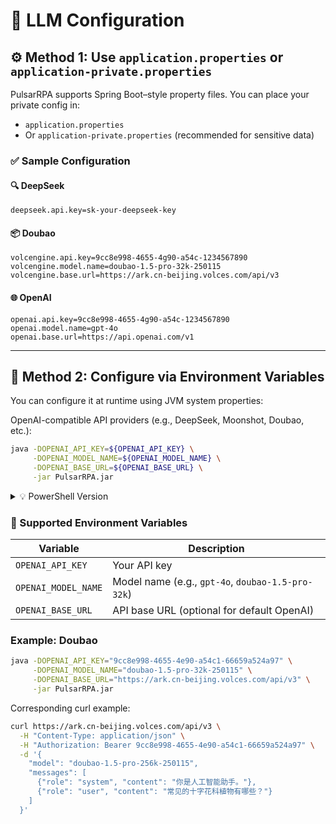 # 🤖 LLM Configuration

## ⚙️ Method 1: Use `application.properties` or `application-private.properties`

PulsarRPA supports Spring Boot–style property files. You can place your private config in:

* `application.properties`
* Or `application-private.properties` (recommended for sensitive data)

### ✅ Sample Configuration

#### 🔍 DeepSeek

```properties
deepseek.api.key=sk-your-deepseek-key
```

#### 📦 Doubao

```properties
volcengine.api.key=9cc8e998-4655-4g90-a54c-1234567890
volcengine.model.name=doubao-1.5-pro-32k-250115
volcengine.base.url=https://ark.cn-beijing.volces.com/api/v3
```

#### 🌐 OpenAI

```properties
openai.api.key=9cc8e998-4655-4g90-a54c-1234567890
openai.model.name=gpt-4o
openai.base.url=https://api.openai.com/v1
```

---

## 🔌 Method 2: Configure via Environment Variables

You can configure it at runtime using JVM system properties:

OpenAI-compatible API providers (e.g., DeepSeek, Moonshot, Doubao, etc.):
```bash
java -DOPENAI_API_KEY=${OPENAI_API_KEY} \
     -DOPENAI_MODEL_NAME=${OPENAI_MODEL_NAME} \
     -DOPENAI_BASE_URL=${OPENAI_BASE_URL} \
     -jar PulsarRPA.jar
```

<details>
<summary>💡 PowerShell Version</summary>

```powershell
java -DOPENAI_API_KEY=${OPENAI_API_KEY} `
     -DOPENAI_MODEL_NAME=${OPENAI_MODEL_NAME} `
     -DOPENAI_BASE_URL=${OPENAI_BASE_URL} `
     -jar PulsarRPA.jar
```

</details>

### 🧩 Supported Environment Variables

| Variable            | Description                                       |
| ------------------- | ------------------------------------------------- |
| `OPENAI_API_KEY`    | Your API key                                      |
| `OPENAI_MODEL_NAME` | Model name (e.g., `gpt-4o`, `doubao-1.5-pro-32k`) |
| `OPENAI_BASE_URL`   | API base URL (optional for default OpenAI)        |

### Example: Doubao

```bash
java -DOPENAI_API_KEY="9cc8e998-4655-4e90-a54c1-66659a524a97" \
     -DOPENAI_MODEL_NAME="doubao-1.5-pro-32k-250115" \
     -DOPENAI_BASE_URL="https://ark.cn-beijing.volces.com/api/v3" \
     -jar PulsarRPA.jar
```

Corresponding curl example:

```bash
curl https://ark.cn-beijing.volces.com/api/v3 \
  -H "Content-Type: application/json" \
  -H "Authorization: Bearer 9cc8e998-4655-4e90-a54c1-66659a524a97" \
  -d '{
    "model": "doubao-1.5-pro-256k-250115",
    "messages": [
      {"role": "system", "content": "你是人工智能助手。"},
      {"role": "user", "content": "常见的十字花科植物有哪些？"}
    ]
  }'
```
